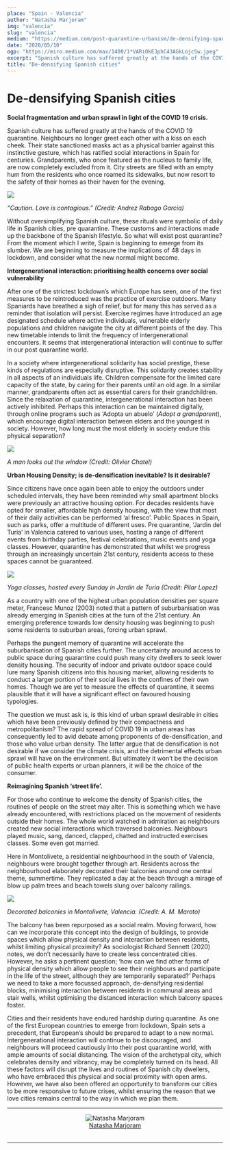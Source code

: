 ```yaml
---
place: "Spain - Valencia"
author: "Natasha Marjoram"
img: "valencia"
slug: "valencia"
medium: "https://medium.com/post-quarantine-urbanism/de-densifying-spanish-cities-d3e216ee976a"
date: "2020/05/10"
ogp: "https://miro.medium.com/max/1400/1*VARiOkEJphC43AGkLojcSw.jpeg"
excerpt: "Spanish culture has suffered greatly at the hands of the COVID 19 quarantine. Neighbours no longer greet each other with a kiss on each cheek. Their state sanctioned masks act as a physical..."
title: "De-densifying Spanish cities"
---
```


# De-densifying Spanish cities

**Social fragmentation and urban sprawl in light of the COVID 19 crisis.**

Spanish culture has suffered greatly at the hands of the COVID 19 quarantine. Neighbours no longer greet each other with a kiss on each cheek. Their state sanctioned masks act as a physical barrier against this instinctive gesture, which has ratified social interactions in Spain for centuries. Grandparents, who once featured as the nucleus to family life, are now completely excluded from it. City streets are filled with an empty hum from the residents who once roamed its sidewalks, but now resort to the safety of their homes as their haven for the evening.

<img class="s t u hk ai" src="https://miro.medium.com/max/1400/1*-n3GUorK2axV8vKqkUHP2w.jpeg"/>

_“Caution. Love is contagious.” (Credit: Andrez Rabago Garcia)_

Without oversimplifying Spanish culture, these rituals were symbolic of daily life in Spanish cities, pre quarantine. These customs and interactions made up the backbone of the Spanish lifestyle. So what will exist post quarantine? From the moment which I write, Spain is beginning to emerge from its slumber. We are beginning to measure the implications of 48 days in lockdown, and consider what the new normal might become.

**Intergenerational interaction: prioritising health concerns over social vulnerability**

After one of the strictest lockdown’s which Europe has seen, one of the first measures to be reintroduced was the practice of exercise outdoors. Many Spaniards have breathed a sigh of relief, but for many this has served as a reminder that isolation will persist. Exercise regimes have introduced an age designated schedule where active individuals, vulnerable elderly populations and children navigate the city at different points of the day. This new timetable intends to limit the frequency of intergenerational encounters. It seems that intergenerational interaction will continue to suffer in our post quarantine world.

In a society where intergenerational solidarity has social prestige, these kinds of regulations are especially disruptive. This solidarity creates stability in all aspects of an individuals life. Children compensate for the limited care capacity of the state, by caring for their parents until an old age. In a similar manner, grandparents often act as essential carers for their grandchildren. Since the relaxation of quarantine, intergenerational interaction has been actively inhibited. Perhaps this interaction can be maintained digitally, through online programs such as ‘Adopta un abuelo’ (_Adopt a grandparent_), which encourage digital interaction between elders and the youngest in society. However, how long must the most elderly in society endure this physical separation?

<img class="s t u hk ai" src="https://miro.medium.com/max/1400/1*VARiOkEJphC43AGkLojcSw.jpeg"/>

_A man looks out the window (Credit: Olivier Chatel)_

**Urban Housing Density; is de-densification inevitable? Is it desirable?**

Since citizens have once again been able to enjoy the outdoors under scheduled intervals, they have been reminded why small apartment blocks were previously an attractive housing option. For decades residents have opted for smaller, affordable high density housing, with the view that most of their daily activities can be performed ‘al fresco’. Public Spaces in Spain, such as parks, offer a multitude of different uses. Pre quarantine, ‘Jardin del Turia’ in Valencia catered to various uses, hosting a range of different events from birthday parties, festival celebrations, music events and yoga classes. However, quarantine has demonstrated that whilst we progress through an increasingly uncertain 21st century, residents access to these spaces cannot be guaranteed.

<img class="s t u hk ai" src="https://miro.medium.com/max/1400/1*AHCr1S3DBm0OD0VGpJfUgw.jpeg"/>

_Yoga classes, hosted every Sunday in Jardin de Turia (Credit: Pilar Lopez)_

As a country with one of the highest urban population densities per square meter, Francesc Munoz (2003) noted that a pattern of suburbanisation was already emerging in Spanish cities at the turn of the 21st century. An emerging preference towards low density housing was beginning to push some residents to suburban areas, forcing urban sprawl.

Perhaps the pungent memory of quarantine will accelerate the suburbanisation of Spanish cities further. The uncertainty around access to public space during quarantine could push many city dwellers to seek lower density housing. The security of indoor and private outdoor space could lure many Spanish citizens into this housing market, allowing residents to conduct a larger portion of their social lives in the confines of their own homes. Though we are yet to measure the effects of quarantine, it seems plausible that it will have a significant effect on favoured housing typologies.

The question we must ask is, is this kind of urban sprawl desirable in cities which have been previously defined by their compactness and metropolitanism? The rapid spread of COVID 19 in urban areas has consequently led to avid debate among proponents of de-densification, and those who value urban density. The latter argue that de densification is not desirable if we consider the climate crisis, and the detrimental effects urban sprawl will have on the environment. But ultimately it won’t be the decision of public health experts or urban planners, it will be the choice of the consumer.

**Reimagining Spanish ‘street life’.**

For those who continue to welcome the density of Spanish cities, the routines of people on the street may alter. This is something which we have already encountered, with restrictions placed on the movement of residents outside their homes. The whole world watched in admiration as neighbours created new social interactions which traversed balconies. Neighbours played music, sang, danced, clapped, chatted and instructed exercises classes. Some even got married.

Here in Montolivete, a residential neighbourhood in the south of Valencia, neighbours were brought together through art. Residents across the neighbourhood elaborately decorated their balconies around one central theme, summertime. They replicated a day at the beach through a mirage of blow up palm trees and beach towels slung over balcony railings.

<img class="s t u hk ai" src="https://miro.medium.com/max/1400/1*iD13lLqWGUjKH2B0t5wDdw.jpeg"/>

_Decorated balconies in Montolivete, Valencia. (Credit: A. M. Maroto)_

The balcony has been repurposed as a social realm. Moving forward, how can we incorporate this concept into the design of buildings, to provide spaces which allow physical density and interaction between residents, whilst limiting physical proximity? As sociologist Richard Sennett (2020) notes, we don’t necessarily have to create less concentrated cities. However, he asks a pertinent question; ‘how can we find other forms of physical density which allow people to see their neighbours and participate in the life of the street, although they are temporarily separated?’ Perhaps we need to take a more focussed approach, de-densifying residential blocks, minimising interaction between residents in communal areas and stair wells, whilst optimising the distanced interaction which balcony spaces foster.

Cities and their residents have endured hardship during quarantine. As one of the first European countries to emerge from lockdown, Spain sets a precedent, that European’s should be prepared to adapt to a new normal. Intergenerational interaction will continue to be discouraged, and neighbours will proceed cautiously into their post quarantine world, with ample amounts of social distancing. The vision of the archetypal city, which celebrates density and vibrancy, may be completely turned on its head. All these factors will disrupt the lives and routines of Spanish city dwellers, who have embraced this physical and social proximity with open arms. However, we have also been offered an opportunity to transform our cities to be more responsive to future crises, whilst ensuring the reason that we love cities remains central to the way in which we plan them.

---

<div style="display: flex; margin-bottom: 2rem">
    <div style="margin: 0 auto; text-align: center">
        <img alt="Natasha Marjoram" src="https://miro.medium.com/fit/c/96/96/2*NevaCpybQvswcgiVidzH-w.jpeg"/>
        <br/>
        <a href="https://medium.com/@n.rose.marjoram?source=post_page-----d3e216ee976a----------------------">Natasha Marjoram</a>
    </div>
</div>

---
